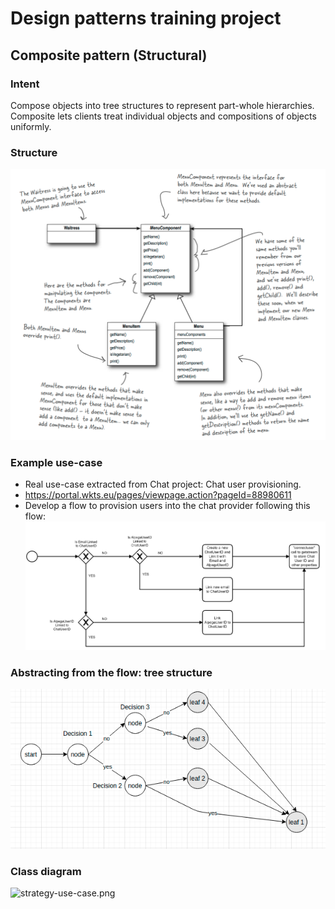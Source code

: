 # Design patterns training project

## Composite pattern (Structural)

### Intent
Compose objects into tree structures to represent part-whole hierarchies.
Composite lets clients treat individual objects and compositions of objects
uniformly.

### Structure
![img.png](doc/img.png)

### Example use-case
* Real use-case extracted from Chat project: Chat user provisioning.
* https://portal.wkts.eu/pages/viewpage.action?pageId=88980611
* Develop a flow to provision users into the chat provider following this flow:
![flow.png](doc/flow.png)
  
### Abstracting from the flow: tree structure
![tree.png](doc/tree.png)


### Class diagram
![strategy-use-case.png](doc/strategy-use-case.png)